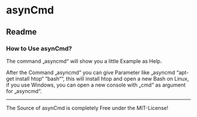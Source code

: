 # asynCmd

## Readme

### How to Use asynCmd?

The command „asyncmd“ will show you a little Example as Help.

After the Command „asyncmd“ you can give Parameter like „asyncmd “apt-get install htop“ “bash““, this will install htop and open a new Bash on Linux, if you use Windows, you can open a new console with „cmd“ as argument for „asyncmd“.

 
---
The Source of asynCmd is completely Free under the MIT-License!